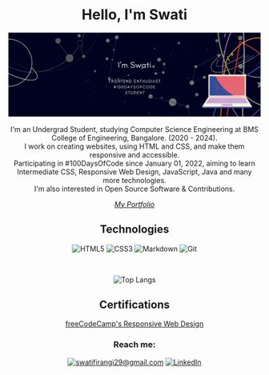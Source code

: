 <div align="center">

# Hello, I'm Swati

![swati profile](dazzle.png)

<div align="center">
 
I'm an Undergrad Student, studying Computer Science Engineering at BMS College of Engineering, Bangalore. (2020 - 2024).<br>
I work on creating websites, using HTML and CSS, and make them responsive and accessible.<br>
Participating in #100DaysOfCode since January 01, 2022, aiming to learn Intermediate CSS, Responsive Web Design, JavaScript, Java and many more technologies.<br>
I'm also interested in Open Source Software & Contributions.<br>
 
 </div>

*[My Portfolio](https://safirangi.github.io/Portfolio-safirangi/)*

## Technologies
![HTML5](https://img.shields.io/badge/HTML5-E34F26?style=for-the-badge&logo=html5&logoColor=white)
![CSS3](https://img.shields.io/badge/CSS3-1572B6?style=for-the-badge&logo=css3&logoColor=white)
![Markdown](https://img.shields.io/badge/Markdown-000000?style=for-the-badge&logo=markdown&logoColor=white)
![Git](https://img.shields.io/badge/GIT-E44C30?style=for-the-badge&logo=git&logoColor=white)
 
<br>

 ![Top Langs](https://github-readme-stats.vercel.app/api/top-langs/?username=Safirangi&layout=compact) 

## Certifications
[freeCodeCamp's Responsive Web Design](https://www.freecodecamp.org/certification/safirangi/responsive-web-design)<br>



### Reach me:

<a href="mailto:swatifirangi29@gmail.com">![swatifirangi29@gmail.com](https://img.shields.io/badge/Gmail-D14836?style=for-the-badge&logo=gmail&logoColor=white)</a>
<a href="https://www.linkedin.com/in/swati-a-firangi-46bb11228/">![LinkedIn](https://img.shields.io/badge/LinkedIn-0077B5?style=for-the-badge&logo=linkedin&logoColor=white)</a>

</div>
